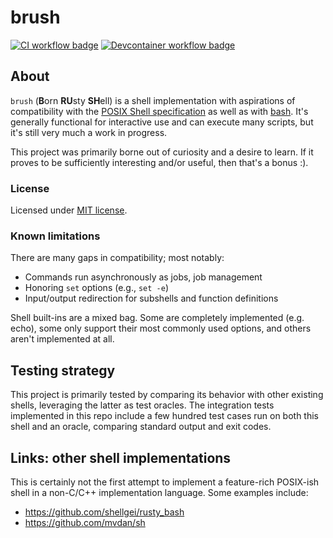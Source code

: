 # brush

[![CI workflow badge](https://github.com/reubeno/brush/actions/workflows/ci.yaml/badge.svg)](https://github.com/reubeno/brush/actions/workflows/ci.yaml)
[![Devcontainer workflow badge](https://github.com/reubeno/brush/actions/workflows/devcontainer.yaml/badge.svg)](https://github.com/reubeno/brush/actions/workflows/devcontainer.yaml)

## About

`brush` (**B**orn **RU**sty **SH**ell) is a shell implementation with aspirations of compatibility with the [POSIX Shell specification](https://pubs.opengroup.org/onlinepubs/9699919799/utilities/V3_chap02.html) as well as with [bash](https://www.gnu.org/software/bash/). It's generally functional for interactive use and can execute many scripts, but it's still very much a work in progress. 

This project was primarily borne out of curiosity and a desire to learn. If it proves to be sufficiently interesting and/or useful, then that's a bonus :).

### License

Licensed under [MIT license](LICENSE).

### Known limitations

There are many gaps in compatibility; most notably:

* Commands run asynchronously as jobs, job management
* Honoring `set` options (e.g., `set -e`)
* Input/output redirection for subshells and function definitions

Shell built-ins are a mixed bag. Some are completely implemented
(e.g. echo), some only support their most commonly used options,
and others aren't implemented at all.

## Testing strategy

This project is primarily tested by comparing its
behavior with other existing shells, leveraging the latter
as test oracles. The integration tests implemented in this
repo include a few hundred test cases run on both this
shell and an oracle, comparing standard output and exit
codes.

## Links: other shell implementations

This is certainly not the first attempt to implement a feature-rich POSIX-ish shell in a non-C/C++ implementation language. Some examples include:

* https://github.com/shellgei/rusty_bash
* https://github.com/mvdan/sh
